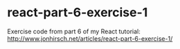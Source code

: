 # react-part-6-exercise-1
Exercise code from part 6 of my React tutorial: http://www.jonhirsch.net/articles/react-part-6-exercise-1/
